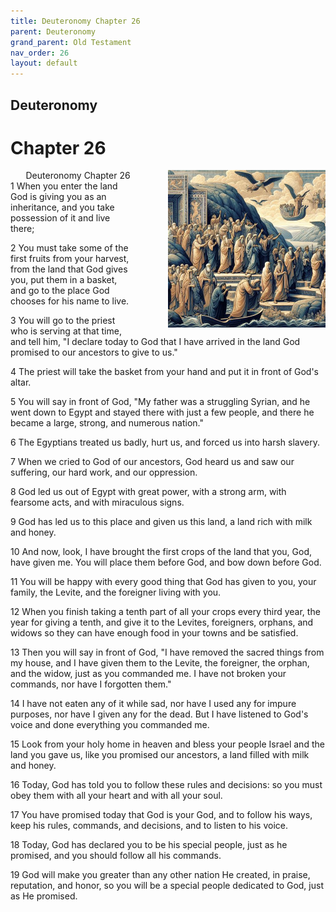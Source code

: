 ```yaml
---
title: Deuteronomy Chapter 26
parent: Deuteronomy
grand_parent: Old Testament
nav_order: 26
layout: default
---
```


## Deuteronomy

# Chapter 26

<div style="clear: both; text-align: right;">
    <img src="/assets/Image/Deuteronomy/500/26.jpg" alt="Deuteronomy Chapter 26" class="chapter-image" style="max-width: 50%; height: auto; float: right; margin: 0 0 10px 10px; padding-left: 10%;">
    <figcaption style="font-size: 14px;">Deuteronomy Chapter 26</figcaption>
</div>
1 When you enter the land God is giving you as an inheritance, and you take possession of it and live there;

2 You must take some of the first fruits from your harvest, from the land that God gives you, put them in a basket, and go to the place God chooses for his name to live.

3 You will go to the priest who is serving at that time, and tell him, "I declare today to God that I have arrived in the land God promised to our ancestors to give to us."

4 The priest will take the basket from your hand and put it in front of God's altar.

5 You will say in front of God, "My father was a struggling Syrian, and he went down to Egypt and stayed there with just a few people, and there he became a large, strong, and numerous nation."

6 The Egyptians treated us badly, hurt us, and forced us into harsh slavery.

7 When we cried to God of our ancestors, God heard us and saw our suffering, our hard work, and our oppression.

8 God led us out of Egypt with great power, with a strong arm, with fearsome acts, and with miraculous signs.

9 God has led us to this place and given us this land, a land rich with milk and honey.

10 And now, look, I have brought the first crops of the land that you, God, have given me. You will place them before God, and bow down before God.

11 You will be happy with every good thing that God has given to you, your family, the Levite, and the foreigner living with you.

12 When you finish taking a tenth part of all your crops every third year, the year for giving a tenth, and give it to the Levites, foreigners, orphans, and widows so they can have enough food in your towns and be satisfied.

13 Then you will say in front of God, "I have removed the sacred things from my house, and I have given them to the Levite, the foreigner, the orphan, and the widow, just as you commanded me. I have not broken your commands, nor have I forgotten them."

14 I have not eaten any of it while sad, nor have I used any for impure purposes, nor have I given any for the dead. But I have listened to God's voice and done everything you commanded me.

15 Look from your holy home in heaven and bless your people Israel and the land you gave us, like you promised our ancestors, a land filled with milk and honey.

16 Today, God has told you to follow these rules and decisions: so you must obey them with all your heart and with all your soul.

17 You have promised today that God is your God, and to follow his ways, keep his rules, commands, and decisions, and to listen to his voice.

18 Today, God has declared you to be his special people, just as he promised, and you should follow all his commands.

19 God will make you greater than any other nation He created, in praise, reputation, and honor, so you will be a special people dedicated to God, just as He promised.


